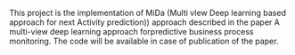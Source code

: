 This project is the implementation of MiDa (Multi vIew Deep learning based approach for next Activity prediction)) approach described in the paper A multi-view deep learning approach forpredictive business process monitoring. The code will be available in case of publication of the paper.

